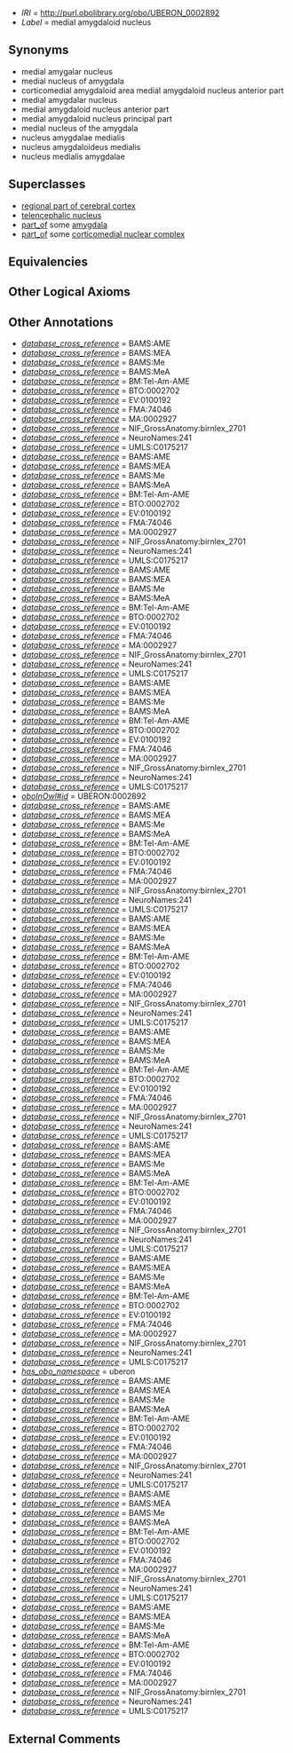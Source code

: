  * *IRI* = http://purl.obolibrary.org/obo/UBERON_0002892
 * *Label* = medial amygdaloid nucleus

## Synonyms

 * medial amygalar nucleus
 * medial nucleus of amygdala
 * corticomedial amygdaloid area medial amygdaloid nucleus anterior part
 * medial amygdalar nucleus
 * medial amygdaloid nucleus anterior part
 * medial amygdaloid nucleus principal part
 * medial nucleus of the amygdala
 * nucleus amygdalae medialis
 * nucleus amygdaloideus medialis
 * nucleus medialis amygdalae

## Superclasses

 * [regional part of cerebral cortex](../../UBERON/19/UBERON_0002619.md)
 * [telencephalic nucleus](../../UBERON/63/UBERON_0009663.md)
 * [part_of](../../BFO/50/BFO_0000050.md) some [amygdala](../../UBERON/76/UBERON_0001876.md)
 * [part_of](../../BFO/50/BFO_0000050.md) some [corticomedial nuclear complex](../../UBERON/08/UBERON_0006108.md)

## Equivalencies


## Other Logical Axioms


## Other Annotations

 * *[database_cross_reference](../../ef/oboInOwl#hasDbXref.md)* = BAMS:AME
 * *[database_cross_reference](../../ef/oboInOwl#hasDbXref.md)* = BAMS:MEA
 * *[database_cross_reference](../../ef/oboInOwl#hasDbXref.md)* = BAMS:Me
 * *[database_cross_reference](../../ef/oboInOwl#hasDbXref.md)* = BAMS:MeA
 * *[database_cross_reference](../../ef/oboInOwl#hasDbXref.md)* = BM:Tel-Am-AME
 * *[database_cross_reference](../../ef/oboInOwl#hasDbXref.md)* = BTO:0002702
 * *[database_cross_reference](../../ef/oboInOwl#hasDbXref.md)* = EV:0100192
 * *[database_cross_reference](../../ef/oboInOwl#hasDbXref.md)* = FMA:74046
 * *[database_cross_reference](../../ef/oboInOwl#hasDbXref.md)* = MA:0002927
 * *[database_cross_reference](../../ef/oboInOwl#hasDbXref.md)* = NIF_GrossAnatomy:birnlex_2701
 * *[database_cross_reference](../../ef/oboInOwl#hasDbXref.md)* = NeuroNames:241
 * *[database_cross_reference](../../ef/oboInOwl#hasDbXref.md)* = UMLS:C0175217
 * *[database_cross_reference](../../ef/oboInOwl#hasDbXref.md)* = BAMS:AME
 * *[database_cross_reference](../../ef/oboInOwl#hasDbXref.md)* = BAMS:MEA
 * *[database_cross_reference](../../ef/oboInOwl#hasDbXref.md)* = BAMS:Me
 * *[database_cross_reference](../../ef/oboInOwl#hasDbXref.md)* = BAMS:MeA
 * *[database_cross_reference](../../ef/oboInOwl#hasDbXref.md)* = BM:Tel-Am-AME
 * *[database_cross_reference](../../ef/oboInOwl#hasDbXref.md)* = BTO:0002702
 * *[database_cross_reference](../../ef/oboInOwl#hasDbXref.md)* = EV:0100192
 * *[database_cross_reference](../../ef/oboInOwl#hasDbXref.md)* = FMA:74046
 * *[database_cross_reference](../../ef/oboInOwl#hasDbXref.md)* = MA:0002927
 * *[database_cross_reference](../../ef/oboInOwl#hasDbXref.md)* = NIF_GrossAnatomy:birnlex_2701
 * *[database_cross_reference](../../ef/oboInOwl#hasDbXref.md)* = NeuroNames:241
 * *[database_cross_reference](../../ef/oboInOwl#hasDbXref.md)* = UMLS:C0175217
 * *[database_cross_reference](../../ef/oboInOwl#hasDbXref.md)* = BAMS:AME
 * *[database_cross_reference](../../ef/oboInOwl#hasDbXref.md)* = BAMS:MEA
 * *[database_cross_reference](../../ef/oboInOwl#hasDbXref.md)* = BAMS:Me
 * *[database_cross_reference](../../ef/oboInOwl#hasDbXref.md)* = BAMS:MeA
 * *[database_cross_reference](../../ef/oboInOwl#hasDbXref.md)* = BM:Tel-Am-AME
 * *[database_cross_reference](../../ef/oboInOwl#hasDbXref.md)* = BTO:0002702
 * *[database_cross_reference](../../ef/oboInOwl#hasDbXref.md)* = EV:0100192
 * *[database_cross_reference](../../ef/oboInOwl#hasDbXref.md)* = FMA:74046
 * *[database_cross_reference](../../ef/oboInOwl#hasDbXref.md)* = MA:0002927
 * *[database_cross_reference](../../ef/oboInOwl#hasDbXref.md)* = NIF_GrossAnatomy:birnlex_2701
 * *[database_cross_reference](../../ef/oboInOwl#hasDbXref.md)* = NeuroNames:241
 * *[database_cross_reference](../../ef/oboInOwl#hasDbXref.md)* = UMLS:C0175217
 * *[database_cross_reference](../../ef/oboInOwl#hasDbXref.md)* = BAMS:AME
 * *[database_cross_reference](../../ef/oboInOwl#hasDbXref.md)* = BAMS:MEA
 * *[database_cross_reference](../../ef/oboInOwl#hasDbXref.md)* = BAMS:Me
 * *[database_cross_reference](../../ef/oboInOwl#hasDbXref.md)* = BAMS:MeA
 * *[database_cross_reference](../../ef/oboInOwl#hasDbXref.md)* = BM:Tel-Am-AME
 * *[database_cross_reference](../../ef/oboInOwl#hasDbXref.md)* = BTO:0002702
 * *[database_cross_reference](../../ef/oboInOwl#hasDbXref.md)* = EV:0100192
 * *[database_cross_reference](../../ef/oboInOwl#hasDbXref.md)* = FMA:74046
 * *[database_cross_reference](../../ef/oboInOwl#hasDbXref.md)* = MA:0002927
 * *[database_cross_reference](../../ef/oboInOwl#hasDbXref.md)* = NIF_GrossAnatomy:birnlex_2701
 * *[database_cross_reference](../../ef/oboInOwl#hasDbXref.md)* = NeuroNames:241
 * *[database_cross_reference](../../ef/oboInOwl#hasDbXref.md)* = UMLS:C0175217
 * *[oboInOwl#id](../../id/oboInOwl#id.md)* = UBERON:0002892
 * *[database_cross_reference](../../ef/oboInOwl#hasDbXref.md)* = BAMS:AME
 * *[database_cross_reference](../../ef/oboInOwl#hasDbXref.md)* = BAMS:MEA
 * *[database_cross_reference](../../ef/oboInOwl#hasDbXref.md)* = BAMS:Me
 * *[database_cross_reference](../../ef/oboInOwl#hasDbXref.md)* = BAMS:MeA
 * *[database_cross_reference](../../ef/oboInOwl#hasDbXref.md)* = BM:Tel-Am-AME
 * *[database_cross_reference](../../ef/oboInOwl#hasDbXref.md)* = BTO:0002702
 * *[database_cross_reference](../../ef/oboInOwl#hasDbXref.md)* = EV:0100192
 * *[database_cross_reference](../../ef/oboInOwl#hasDbXref.md)* = FMA:74046
 * *[database_cross_reference](../../ef/oboInOwl#hasDbXref.md)* = MA:0002927
 * *[database_cross_reference](../../ef/oboInOwl#hasDbXref.md)* = NIF_GrossAnatomy:birnlex_2701
 * *[database_cross_reference](../../ef/oboInOwl#hasDbXref.md)* = NeuroNames:241
 * *[database_cross_reference](../../ef/oboInOwl#hasDbXref.md)* = UMLS:C0175217
 * *[database_cross_reference](../../ef/oboInOwl#hasDbXref.md)* = BAMS:AME
 * *[database_cross_reference](../../ef/oboInOwl#hasDbXref.md)* = BAMS:MEA
 * *[database_cross_reference](../../ef/oboInOwl#hasDbXref.md)* = BAMS:Me
 * *[database_cross_reference](../../ef/oboInOwl#hasDbXref.md)* = BAMS:MeA
 * *[database_cross_reference](../../ef/oboInOwl#hasDbXref.md)* = BM:Tel-Am-AME
 * *[database_cross_reference](../../ef/oboInOwl#hasDbXref.md)* = BTO:0002702
 * *[database_cross_reference](../../ef/oboInOwl#hasDbXref.md)* = EV:0100192
 * *[database_cross_reference](../../ef/oboInOwl#hasDbXref.md)* = FMA:74046
 * *[database_cross_reference](../../ef/oboInOwl#hasDbXref.md)* = MA:0002927
 * *[database_cross_reference](../../ef/oboInOwl#hasDbXref.md)* = NIF_GrossAnatomy:birnlex_2701
 * *[database_cross_reference](../../ef/oboInOwl#hasDbXref.md)* = NeuroNames:241
 * *[database_cross_reference](../../ef/oboInOwl#hasDbXref.md)* = UMLS:C0175217
 * *[database_cross_reference](../../ef/oboInOwl#hasDbXref.md)* = BAMS:AME
 * *[database_cross_reference](../../ef/oboInOwl#hasDbXref.md)* = BAMS:MEA
 * *[database_cross_reference](../../ef/oboInOwl#hasDbXref.md)* = BAMS:Me
 * *[database_cross_reference](../../ef/oboInOwl#hasDbXref.md)* = BAMS:MeA
 * *[database_cross_reference](../../ef/oboInOwl#hasDbXref.md)* = BM:Tel-Am-AME
 * *[database_cross_reference](../../ef/oboInOwl#hasDbXref.md)* = BTO:0002702
 * *[database_cross_reference](../../ef/oboInOwl#hasDbXref.md)* = EV:0100192
 * *[database_cross_reference](../../ef/oboInOwl#hasDbXref.md)* = FMA:74046
 * *[database_cross_reference](../../ef/oboInOwl#hasDbXref.md)* = MA:0002927
 * *[database_cross_reference](../../ef/oboInOwl#hasDbXref.md)* = NIF_GrossAnatomy:birnlex_2701
 * *[database_cross_reference](../../ef/oboInOwl#hasDbXref.md)* = NeuroNames:241
 * *[database_cross_reference](../../ef/oboInOwl#hasDbXref.md)* = UMLS:C0175217
 * *[database_cross_reference](../../ef/oboInOwl#hasDbXref.md)* = BAMS:AME
 * *[database_cross_reference](../../ef/oboInOwl#hasDbXref.md)* = BAMS:MEA
 * *[database_cross_reference](../../ef/oboInOwl#hasDbXref.md)* = BAMS:Me
 * *[database_cross_reference](../../ef/oboInOwl#hasDbXref.md)* = BAMS:MeA
 * *[database_cross_reference](../../ef/oboInOwl#hasDbXref.md)* = BM:Tel-Am-AME
 * *[database_cross_reference](../../ef/oboInOwl#hasDbXref.md)* = BTO:0002702
 * *[database_cross_reference](../../ef/oboInOwl#hasDbXref.md)* = EV:0100192
 * *[database_cross_reference](../../ef/oboInOwl#hasDbXref.md)* = FMA:74046
 * *[database_cross_reference](../../ef/oboInOwl#hasDbXref.md)* = MA:0002927
 * *[database_cross_reference](../../ef/oboInOwl#hasDbXref.md)* = NIF_GrossAnatomy:birnlex_2701
 * *[database_cross_reference](../../ef/oboInOwl#hasDbXref.md)* = NeuroNames:241
 * *[database_cross_reference](../../ef/oboInOwl#hasDbXref.md)* = UMLS:C0175217
 * *[database_cross_reference](../../ef/oboInOwl#hasDbXref.md)* = BAMS:AME
 * *[database_cross_reference](../../ef/oboInOwl#hasDbXref.md)* = BAMS:MEA
 * *[database_cross_reference](../../ef/oboInOwl#hasDbXref.md)* = BAMS:Me
 * *[database_cross_reference](../../ef/oboInOwl#hasDbXref.md)* = BAMS:MeA
 * *[database_cross_reference](../../ef/oboInOwl#hasDbXref.md)* = BM:Tel-Am-AME
 * *[database_cross_reference](../../ef/oboInOwl#hasDbXref.md)* = BTO:0002702
 * *[database_cross_reference](../../ef/oboInOwl#hasDbXref.md)* = EV:0100192
 * *[database_cross_reference](../../ef/oboInOwl#hasDbXref.md)* = FMA:74046
 * *[database_cross_reference](../../ef/oboInOwl#hasDbXref.md)* = MA:0002927
 * *[database_cross_reference](../../ef/oboInOwl#hasDbXref.md)* = NIF_GrossAnatomy:birnlex_2701
 * *[database_cross_reference](../../ef/oboInOwl#hasDbXref.md)* = NeuroNames:241
 * *[database_cross_reference](../../ef/oboInOwl#hasDbXref.md)* = UMLS:C0175217
 * *[has_obo_namespace](../../ce/oboInOwl#hasOBONamespace.md)* = uberon
 * *[database_cross_reference](../../ef/oboInOwl#hasDbXref.md)* = BAMS:AME
 * *[database_cross_reference](../../ef/oboInOwl#hasDbXref.md)* = BAMS:MEA
 * *[database_cross_reference](../../ef/oboInOwl#hasDbXref.md)* = BAMS:Me
 * *[database_cross_reference](../../ef/oboInOwl#hasDbXref.md)* = BAMS:MeA
 * *[database_cross_reference](../../ef/oboInOwl#hasDbXref.md)* = BM:Tel-Am-AME
 * *[database_cross_reference](../../ef/oboInOwl#hasDbXref.md)* = BTO:0002702
 * *[database_cross_reference](../../ef/oboInOwl#hasDbXref.md)* = EV:0100192
 * *[database_cross_reference](../../ef/oboInOwl#hasDbXref.md)* = FMA:74046
 * *[database_cross_reference](../../ef/oboInOwl#hasDbXref.md)* = MA:0002927
 * *[database_cross_reference](../../ef/oboInOwl#hasDbXref.md)* = NIF_GrossAnatomy:birnlex_2701
 * *[database_cross_reference](../../ef/oboInOwl#hasDbXref.md)* = NeuroNames:241
 * *[database_cross_reference](../../ef/oboInOwl#hasDbXref.md)* = UMLS:C0175217
 * *[database_cross_reference](../../ef/oboInOwl#hasDbXref.md)* = BAMS:AME
 * *[database_cross_reference](../../ef/oboInOwl#hasDbXref.md)* = BAMS:MEA
 * *[database_cross_reference](../../ef/oboInOwl#hasDbXref.md)* = BAMS:Me
 * *[database_cross_reference](../../ef/oboInOwl#hasDbXref.md)* = BAMS:MeA
 * *[database_cross_reference](../../ef/oboInOwl#hasDbXref.md)* = BM:Tel-Am-AME
 * *[database_cross_reference](../../ef/oboInOwl#hasDbXref.md)* = BTO:0002702
 * *[database_cross_reference](../../ef/oboInOwl#hasDbXref.md)* = EV:0100192
 * *[database_cross_reference](../../ef/oboInOwl#hasDbXref.md)* = FMA:74046
 * *[database_cross_reference](../../ef/oboInOwl#hasDbXref.md)* = MA:0002927
 * *[database_cross_reference](../../ef/oboInOwl#hasDbXref.md)* = NIF_GrossAnatomy:birnlex_2701
 * *[database_cross_reference](../../ef/oboInOwl#hasDbXref.md)* = NeuroNames:241
 * *[database_cross_reference](../../ef/oboInOwl#hasDbXref.md)* = UMLS:C0175217
 * *[database_cross_reference](../../ef/oboInOwl#hasDbXref.md)* = BAMS:AME
 * *[database_cross_reference](../../ef/oboInOwl#hasDbXref.md)* = BAMS:MEA
 * *[database_cross_reference](../../ef/oboInOwl#hasDbXref.md)* = BAMS:Me
 * *[database_cross_reference](../../ef/oboInOwl#hasDbXref.md)* = BAMS:MeA
 * *[database_cross_reference](../../ef/oboInOwl#hasDbXref.md)* = BM:Tel-Am-AME
 * *[database_cross_reference](../../ef/oboInOwl#hasDbXref.md)* = BTO:0002702
 * *[database_cross_reference](../../ef/oboInOwl#hasDbXref.md)* = EV:0100192
 * *[database_cross_reference](../../ef/oboInOwl#hasDbXref.md)* = FMA:74046
 * *[database_cross_reference](../../ef/oboInOwl#hasDbXref.md)* = MA:0002927
 * *[database_cross_reference](../../ef/oboInOwl#hasDbXref.md)* = NIF_GrossAnatomy:birnlex_2701
 * *[database_cross_reference](../../ef/oboInOwl#hasDbXref.md)* = NeuroNames:241
 * *[database_cross_reference](../../ef/oboInOwl#hasDbXref.md)* = UMLS:C0175217

## External Comments

